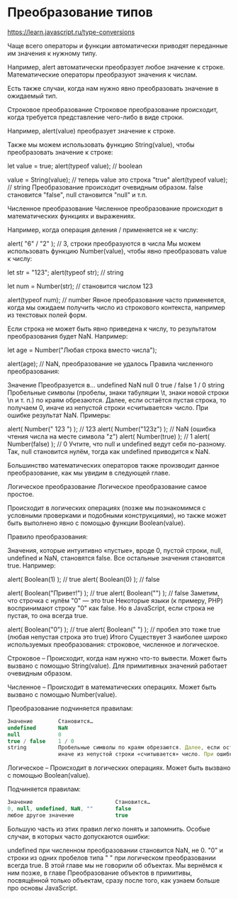 # Преобразование типов

https://learn.javascript.ru/type-conversions

Чаще всего операторы и функции автоматически приводят переданные им значения к нужному типу.

Например, alert автоматически преобразует любое значение к строке. Математические операторы преобразуют значения к числам.

Есть также случаи, когда нам нужно явно преобразовать значение в ожидаемый тип.


Строковое преобразование
Строковое преобразование происходит, когда требуется представление чего-либо в виде строки.

Например, alert(value) преобразует значение к строке.

Также мы можем использовать функцию String(value), чтобы преобразовать значение к строке:

let value = true;
alert(typeof value); // boolean

value = String(value); // теперь value это строка "true"
alert(typeof value); // string
Преобразование происходит очевидным образом. false становится "false", null становится "null" и т.п.


Численное преобразование
Численное преобразование происходит в математических функциях и выражениях.

Например, когда операция деления / применяется не к числу:

alert( "6" / "2" ); // 3, строки преобразуются в числа
Мы можем использовать функцию Number(value), чтобы явно преобразовать value к числу:

let str = "123";
alert(typeof str); // string

let num = Number(str); // становится числом 123

alert(typeof num); // number
Явное преобразование часто применяется, когда мы ожидаем получить число из строкового контекста, например из текстовых полей форм.

Если строка не может быть явно приведена к числу, то результатом преобразования будет NaN. Например:

let age = Number("Любая строка вместо числа");

alert(age); // NaN, преобразование не удалось
Правила численного преобразования:

Значение	Преобразуется в…
undefined	NaN
null	0
true / false	1 / 0
string	Пробельные символы (пробелы, знаки табуляции \t, знаки новой строки \n и т. п.) по краям обрезаются. Далее, если остаётся пустая строка, то получаем 0, иначе из непустой строки «считывается» число. При ошибке результат NaN.
Примеры:

alert( Number("   123   ") ); // 123
alert( Number("123z") );      // NaN (ошибка чтения числа на месте символа "z")
alert( Number(true) );        // 1
alert( Number(false) );       // 0
Учтите, что null и undefined ведут себя по-разному. Так, null становится нулём, тогда как undefined приводится к NaN.

Большинство математических операторов также производит данное преобразование, как мы увидим в следующей главе.

Логическое преобразование
Логическое преобразование самое простое.

Происходит в логических операциях (позже мы познакомимся с условными проверками и подобными конструкциями), но также может быть выполнено явно с помощью функции Boolean(value).

Правило преобразования:

Значения, которые интуитивно «пустые», вроде 0, пустой строки, null, undefined и NaN, становятся false.
Все остальные значения становятся true.
Например:

alert( Boolean(1) ); // true
alert( Boolean(0) ); // false

alert( Boolean("Привет!") ); // true
alert( Boolean("") ); // false
Заметим, что строчка с нулём "0" — это true
Некоторые языки (к примеру, PHP) воспринимают строку "0" как false. Но в JavaScript, если строка не пустая, то она всегда true.

alert( Boolean("0") ); // true
alert( Boolean(" ") ); // пробел это тоже true (любая непустая строка это true)
Итого
Существует 3 наиболее широко используемых преобразования: строковое, численное и логическое.

Строковое – Происходит, когда нам нужно что-то вывести. Может быть вызвано с помощью String(value). Для примитивных значений работает очевидным образом.

Численное – Происходит в математических операциях. Может быть вызвано с помощью Number(value).

Преобразование подчиняется правилам:

```js
Значение	    Становится…
undefined	    NaN
null	        0
true / false	1 / 0
string	        Пробельные символы по краям обрезаются. Далее, если остаётся пустая строка, то получаем 0, 
                иначе из непустой строки «считывается» число. При ошибке результат NaN.
```

Логическое – Происходит в логических операциях. Может быть вызвано с помощью Boolean(value).

Подчиняется правилам:

```js
Значение	                      Становится…
0, null, undefined, NaN, ""	      false
любое другое значение             true
```

Большую часть из этих правил легко понять и запомнить. Особые случаи, в которых часто допускаются ошибки:

undefined при численном преобразовании становится NaN, не 0.
"0" и строки из одних пробелов типа " " при логическом преобразовании всегда true.
В этой главе мы не говорили об объектах. Мы вернёмся к ним позже, в главе Преобразование объектов в примитивы, посвящённой только объектам, сразу после того, как узнаем больше про основы JavaScript.
